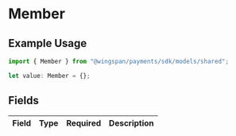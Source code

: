 # Member

## Example Usage

```typescript
import { Member } from "@wingspan/payments/sdk/models/shared";

let value: Member = {};
```

## Fields

| Field       | Type        | Required    | Description |
| ----------- | ----------- | ----------- | ----------- |